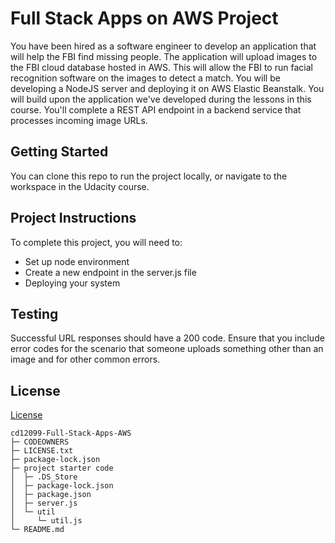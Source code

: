 # Full Stack Apps on AWS Project

You have been hired as a software engineer to develop an application that will help the FBI find missing people.  The application will upload images to the FBI cloud database hosted in AWS. This will allow the FBI to run facial recognition software on the images to detect a match. You will be developing a NodeJS server and deploying it on AWS Elastic Beanstalk. 
You will build upon the application we've developed during the lessons in this course. You'll complete a REST API endpoint in a backend service that processes incoming image URLs.

## Getting Started

You can clone this repo to run the project locally, or navigate to the workspace in the Udacity course.

## Project Instructions

To complete this project, you will need to:

* Set up node environment
* Create a new endpoint in the server.js file
* Deploying your system

## Testing

Successful URL responses should have a 200 code. Ensure that you include error codes for the scenario that someone uploads something other than an image and for other common errors.

## License

[License](LICENSE.txt)

```
cd12099-Full-Stack-Apps-AWS
├─ CODEOWNERS
├─ LICENSE.txt
├─ package-lock.json
├─ project starter code
│  ├─ .DS_Store
│  ├─ package-lock.json
│  ├─ package.json
│  ├─ server.js
│  └─ util
│     └─ util.js
└─ README.md

```
